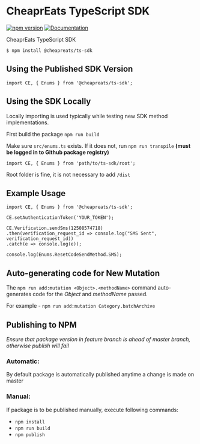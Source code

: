# CheaprEats TypeScript SDK

[![npm version](https://badge.fury.io/js/%40cheapreats%2Fts-sdk.svg)](https://badge.fury.io/js/%40cheapreats%2Fts-sdk) [![Documentation](https://img.shields.io/badge/docs-js--sdk.cheapreats.com-blue.svg)](https://js-sdk.cheapreats.com/)

CheaprEats TypeScript SDK

```
$ npm install @cheapreats/ts-sdk
```

## Using the Published SDK Version

```
import CE, { Enums } from '@cheapreats/ts-sdk';
```

## Using the SDK Locally

Locally importing is used typically while testing new SDK method implementations.

First build the package `npm run build`

Make sure `src/enums.ts` exists. If it does not, run `npm run transpile` **(must be logged in to Github package registry)**
```
import CE, { Enums } from 'path/to/ts-sdk/root';
```
Root folder is fine, it is not necessary to add `/dist`

## Example Usage

```
import CE, { Enums } from '@cheapreats/ts-sdk';

CE.setAuthenticationToken('YOUR_TOKEN');

CE.Verification.sendSms(12508574718)
.then(verification_request_id => console.log("SMS Sent", verification_request_id))
.catch(e => console.log(e));

console.log(Enums.ResetCodeSendMethod.SMS);
```

## Auto-generating code for New Mutation 

The `npm run add:mutation <Object>.<methodName>` command auto-generates code for the *Object* and *methodName* passed.

For example - `npm run add:mutation Category.batchArchive`

## Publishing to NPM

*Ensure that package version in feature branch is ahead of master branch, otherwise publish will fail*

### Automatic:

By default package is automatically published anytime a change is made on master

### Manual:

If package is to be published manually, execute following commands:

* `npm install`
* `npm run build`
* `npm publish`
